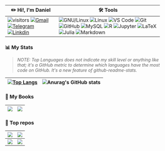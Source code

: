 | ✏️ **Hi!, I'm Daniel**| **🛠️ Tools**  |
|---------------------|--------------|  
| ![visitors](https://visitor-badge.glitch.me/badge?page_id=daniel-rojsanch.daniel-rojsanch&left_color=yellow&right_color=blue) [![Gmail](https://img.shields.io/badge/drojass003@gmail.com-black?style=flat-square&logo=gmail)]() [![Telegram](https://img.shields.io/badge/-@daniel__rojsanch-blue?style=flat-square&logo=telegram&logoColor=white)](https://t.me/daniel_rojsanch) [![Linkdin](https://img.shields.io/badge/Linkedin-blue?style=flat-square&logo=linkedin)]() | ![GNU/Linux](https://img.shields.io/badge/Linux-FCC624?style=flat-square&logo=linux&logoColor=black) ![Linux](https://img.shields.io/badge/Manjaro-45B39D?style=flat-square&logo=manjaro&logoColor=000b41) ![VS Code](https://img.shields.io/badge/-VS%20Code-2E86C1?style=flat-square&logo=visual-studio-code) ![Git](https://img.shields.io/badge/-Git-181717?style=flat-square&logo=git) ![GitHub](https://img.shields.io/badge/-GitHub-181717?style=flat-square&logo=github) ![MySQL](https://img.shields.io/badge/-MySQL-D5D8DC?style=flat-square&logo=mysql) ![R](https://img.shields.io/badge/R-2E86C1?style=flat-square&logo=R) ![Jupyter](https://img.shields.io/badge/jupyter%20Lab-D35400?style=flat-square&logo=jupyter&logoColor=white) ![LaTeX](https://img.shields.io/badge/LaTeX-28B463?style=flat-square&logo=LaTeX) ![Julia](https://img.shields.io/badge/Julia-E8EAF6?style=flat-square&logo=Julia&logoColor=28B463) ![Markdown](https://img.shields.io/badge/Markdown-black?style=flat-square&logo=Markdown)|


### :bar_chart: My Stats

> *NOTE: Top Languages does not indicate my skill level or anything like that; it's a GitHub metric to determine which languages have the most code on GitHub. It's a new feature of github-readme-stats.*

| [![Top Langs](https://github-readme-stats-goku.vercel.app/api/top-langs/?username=daniel-rojsanch&layout=compact&theme=codeSTACKr&hide=jupyter%20notebook,html,css)](https://github.com/anuraghazra/github-readme-stats) | ![Anurag's GitHub stats](https://github-readme-stats-goku.vercel.app/api?username=daniel-rojsanch&show_icons=true&theme=aura) |
|-----|-----|
<!--[](./profile-3d-contrib/profile-season-animate.svg)-->

### 📙 My Books

|[![](https://github-readme-stats-goku.vercel.app/api/pin/?username=daniel-rojsanch&repo=50-Ejemplos-Graficos-con-R&theme=codeSTACKr&show_icons=true)](https://daniel-rojsanch.github.io/50-Ejemplos-Graficos-con-R/intro.html)|[![](https://github-readme-stats-goku.vercel.app/api/pin/?username=daniel-rojsanch&repo=Statistics-with-Julia&theme=codeSTACKr&show_icons=true)](https://daniel-rojsanch.github.io/Statistics-with-Julia/intro.html)|
|---|---|


### 🚀 Top repos
| [![](https://github-readme-stats-goku.vercel.app/api/pin/?username=daniel-rojsanch&repo=my-shinyApps&theme=codeSTACKr&show_icons=true&show_owner=true)](https://github.com/daniel-rojsanch/my-shinyApps) | [![](https://github-readme-stats-goku.vercel.app/api/pin/?username=daniel-rojsanch&repo=Statistics-with-R&theme=codeSTACKr&show_icons=true&show_owner=true)](https://github.com/daniel-rojsanch/Statistics-with-R) |
|---------|--------|
| [![](https://github-readme-stats-goku.vercel.app/api/pin/?username=daniel-rojsanch&repo=XfceConf&theme=codeSTACKr&show_icons=true&show_owner=true)](https://github.com/daniel-rojsanch/XfceConf) | [![](https://github-readme-stats-goku.vercel.app/api/pin/?username=daniel-rojsanch&repo=Gallery-R&theme=codeSTACKr&show_icons=true&show_owner=true)](https://github.com/daniel-rojsanch/GraficosR) |
